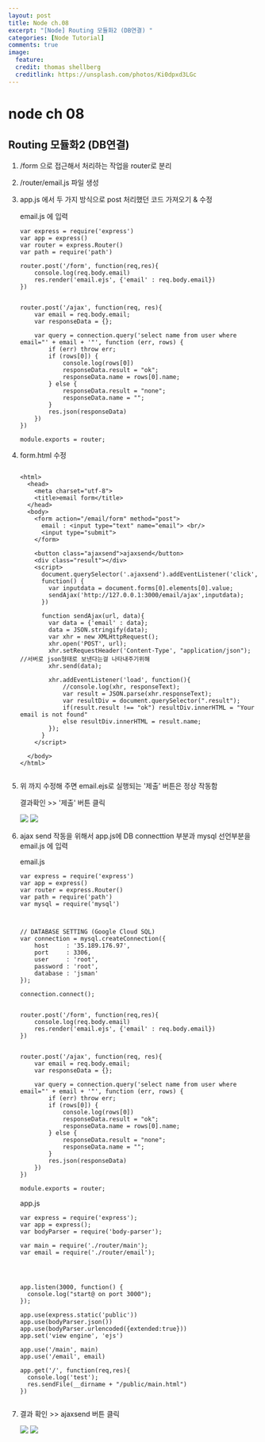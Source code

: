 ```yaml
---
layout: post
title: Node ch.08
excerpt: "[Node] Routing 모듈화2 (DB연결) "
categories: [Node Tutorial]
comments: true
image:
  feature:
  credit: thomas shellberg
  creditlink: https://unsplash.com/photos/Ki0dpxd3LGc
---
```


# node ch 08

## Routing 모듈화2 (DB연결)


1. /form 으로 접근해서 처리하는 작업을 router로 분리

2. /router/email.js   파일 생성

3. app.js 에서 두 가지 방식으로 post 처리했던 코드 가져오기 & 수정

    email.js 에 입력

    ```
    var express = require('express')
    var app = express()
    var router = express.Router()
    var path = require('path')

    router.post('/form', function(req,res){
        console.log(req.body.email)
        res.render('email.ejs', {'email' : req.body.email})
    })


    router.post('/ajax', function(req, res){
        var email = req.body.email;
        var responseData = {};

        var query = connection.query('select name from user where email="' + email + '"', function (err, rows) {
            if (err) throw err;
            if (rows[0]) {
                console.log(rows[0])
                responseData.result = "ok";
                responseData.name = rows[0].name;
            } else {
                responseData.result = "none";
                responseData.name = "";
            }
            res.json(responseData)
        })
    })

    module.exports = router;

    ```


4. form.html 수정

    ```

    <html>
      <head>
        <meta charset="utf-8">
        <title>email form</title>
      </head>
      <body>
        <form action="/email/form" method="post">
          email : <input type="text" name="email"> <br/>
          <input type="submit">
        </form>

        <button class="ajaxsend">ajaxsend</button>
        <div class="result"></div>
        <script>
          document.querySelector('.ajaxsend').addEventListener('click',
          function() {
            var inputdata = document.forms[0].elements[0].value;
            sendAjax('http://127.0.0.1:3000/email/ajax',inputdata);
          })

          function sendAjax(url, data){
            var data = {'email' : data};
            data = JSON.stringify(data);
            var xhr = new XMLHttpRequest();
            xhr.open('POST', url);
            xhr.setRequestHeader('Content-Type', "application/json"); //서버로 json형태로 보낸다는걸 나타내주기위해
            xhr.send(data);

            xhr.addEventListener('load', function(){
                //console.log(xhr, responseText);
                var result = JSON.parse(xhr.responseText);
                var resultDiv = document.querySelector(".result");
                if(result.result !== "ok") resultDiv.innerHTML = "Your email is not found"
                else resultDiv.innerHTML = result.name;
            });
          }
        </script>

      </body>
    </html>


    ```

5. 위 까지 수정해 주면 email.ejs로 실행되는 '제출' 버튼은 정상 작동함

    결과확인 >> '제출' 버튼 클릭

    <img src="http://postfiles3.naver.net/MjAxNzA4MjBfMjA1/MDAxNTAzMjE0NzUyMTEz.Lb9jrTaEXQxEI3zzBngW6XXQtZvggRy89DNKvNWi37gg.uylVrl-XNtUlq3zO2l8glOhsjEx_pt6KtSm6PiIGVg0g.PNG.thddk7979/%EC%8A%A4%ED%81%AC%EB%A6%B0%EC%83%B7_2017-08-20_%EC%98%A4%ED%9B%84_4.38.18.png?type=w3">
    <img src="http://postfiles8.naver.net/MjAxNzA4MjBfMjk0/MDAxNTAzMjE0NzUyMzky.krYtyuyGxuzyIy25FxlXYkTIwP3c8DtDo4nNiC_Gql0g.HVtfNmEBPnuKsxy-gzwNhTfG5uvHCeaZTDCvzZQyYxQg.PNG.thddk7979/%EC%8A%A4%ED%81%AC%EB%A6%B0%EC%83%B7_2017-08-20_%EC%98%A4%ED%9B%84_4.38.33.png?type=w3">


6. ajax send 작동을 위해서 app.js에 DB connecttion 부분과 mysql 선언부분을 email.js 에 입력


    email.js

    ```
    var express = require('express')
    var app = express()
    var router = express.Router()
    var path = require('path')
    var mysql = require('mysql')



    // DATABASE SETTING (Google Cloud SQL)
    var connection = mysql.createConnection({
        host     : '35.189.176.97',
        port     : 3306,
        user     : 'root',
        password : 'root',
        database : 'jsman'
    });

    connection.connect();


    router.post('/form', function(req,res){
        console.log(req.body.email)
        res.render('email.ejs', {'email' : req.body.email})
    })


    router.post('/ajax', function(req, res){
        var email = req.body.email;
        var responseData = {};

        var query = connection.query('select name from user where email="' + email + '"', function (err, rows) {
            if (err) throw err;
            if (rows[0]) {
                console.log(rows[0])
                responseData.result = "ok";
                responseData.name = rows[0].name;
            } else {
                responseData.result = "none";
                responseData.name = "";
            }
            res.json(responseData)
        })
    })

    module.exports = router;

    ```



    app.js

    ```
    var express = require('express');
    var app = express();
    var bodyParser = require('body-parser');

    var main = require('./router/main');
    var email = require('./router/email');




    app.listen(3000, function() {
      console.log("start@ on port 3000");
    });

    app.use(express.static('public'))
    app.use(bodyParser.json())
    app.use(bodyParser.urlencoded({extended:true}))
    app.set('view engine', 'ejs')

    app.use('/main', main)
    app.use('/email', email)

    app.get('/', function(req,res){
      console.log('test');
      res.sendFile(__dirname + "/public/main.html")
    })


    ```

7. 결과 확인 >> ajaxsend 버튼 클릭

    <img src="http://postfiles15.naver.net/MjAxNzA4MjBfNzYg/MDAxNTAzMjE0OTA4OTA0.Ur2Wp6Y5G2LTYNQAONXCSlXWre7REkli9xZnNcniGLYg.WHhRc1EuDGHdcfl-B8SPddFJ22i8SQtQgg-w6r5BsEkg.PNG.thddk7979/%EC%8A%A4%ED%81%AC%EB%A6%B0%EC%83%B7_2017-08-20_%EC%98%A4%ED%9B%84_4.41.18.png?type=w3">

    <img src="http://postfiles6.naver.net/MjAxNzA4MjBfMTU5/MDAxNTAzMjE0OTA5MzY4.n4xGezZ-RoP96n_f2EbifSf7MEk1fOkX0XcSFW6BBIcg.lih7TsfVXbG-yql7kaLdIKANI0GobqNeEZA-zRbQp_sg.PNG.thddk7979/%EC%8A%A4%ED%81%AC%EB%A6%B0%EC%83%B7_2017-08-20_%EC%98%A4%ED%9B%84_4.41.30.png?type=w3">


